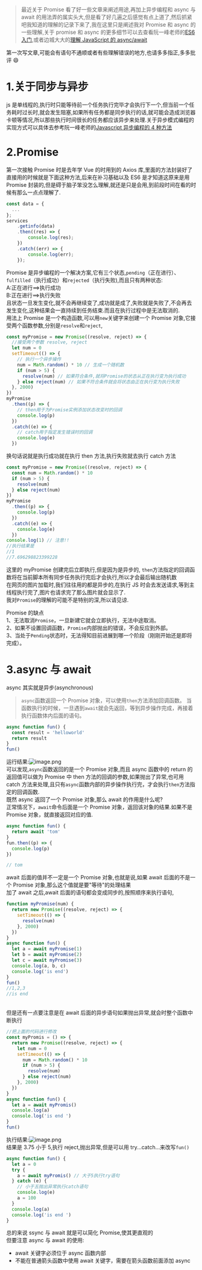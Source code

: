 > 最近关于 Promise 看了好一些文章来阐述用途,再加上异步编程和 async 与 await 的用法弄的属实头大,但是看了好几遍之后感觉有点上道了,然后抓紧吧我知道的理解的记录下来了,我在这里只是阐述我对 Promise 和 async 的一些理解,关于 promise 和 async 的更多细节可以去查看阮一峰老师的[ES6 入门](https://es6.ruanyifeng.com/#docs/async),或者边城大大的[理解 JavaScript 的 async/await](https://segmentfault.com/a/1190000007535316)

第一次写文章,可能会有语句不通顺或者有些理解错误的地方,也请多多指正,多多批评 😄
<a name="038zK"></a>

# 1.关于同步与异步

js 是单线程的,执行时只能等待前一个任务执行完毕才会执行下一个,但当前一个任务耗时过长时,就会发生阻塞,如果所有任务都是同步执行的话,就可能会造成浏览器卡顿等情况,所以那些执行时间很长的任务都应该异步来处理.关于异步模式编程的实现方式可以具体去参考阮一峰老师的[Javascript 异步编程的 4 种方法](http://www.ruanyifeng.com/blog/2012/12/asynchronous%EF%BC%BFjavascript.html)
<a name="HYNup"></a>

# 2.Promise

第一次接触 Promise 时是去年学 Vue 的时用到的 Axios 库,里面的方法封装好了直接用的时候就是下面这种方法,后来在补习基础以及 ES6 是才知道这原来是用 Promise 封装的,但是碍于脑子笨没怎么理解,就还是只是会用,到前段时间在看的时候有那么一点点理解了.

```javascript
const data = {
  ...
};
services
    .getinfo(data)
    .then((res) => {
        console.log(res);
    })
    .catch((err) => {
        console.log(err);
    });

```

Promise 是异步编程的一个解决方案,它有三个状态,`pending`（正在进行）、`fulfilled`（执行成功）和`rejected`（执行失败),而且只有两种状态:<br />A:正在进行==>执行成功<br />B:正在进行==>执行失败<br />且状态一旦发生变化,就不会再继续变了,成功就是成了,失败就是失败了,不会再去发生变化,这种结果会一直持续到任务结束.而且在执行过程中是无法取消的.<br />用法上 Promise 是一个构造函数,可以用`new`关键字来创建一个 Promise 对象,它接受两个函数参数,分别是`resolve`和`reject`,

```javascript
const myPromise = new Promise((resolve, reject) => {
  //接受两个参数 resolve, reject
  let num = 0
  setTimeout(() => {
    // 执行一个异步操作
    num = Math.random() * 10 // 生成一个随机数
    if (num > 5) {
      resolve(num) // 如果符合条件,就将Promise的状态从正在执行变为执行成功
    } else reject(num) // 如果不符合条件就会将状态由正在执行变为执行失败
  }, 2000)
})
myPromise
  .then((p) => {
    // then用于为Promise实例添加状态改变时的回调
    console.log(p)
  })
  .catch((e) => {
    // catch用于指定发生错误时的回调
    console.log(e)
  })
```

换句话说就是执行成功就在执行 then 方法,执行失败就去执行 catch 方法

```javascript
const myPromise = new Promise((resolve, reject) => {
  const num = Math.random() * 10
  if (num > 5) {
    resolve(num)
  } else reject(num)
})
myPromise
  .then((p) => {
    console.log(p)
  })
  .catch((e) => {
    console.log(e)
  })
console.log(1) // 注意!!
//执行结果是
//1
//7.696298823399228
```

这里的 myPromise 创建完后立即执行,但是因为是异步的, `then`方法指定的回调函数将在当前脚本所有同步任务执行完后才会执行,所以才会最后输出随机数<br />在网页的图片加载时,我们往往用的都是异步的,在执行 JS 时会去发送请求,等到主线程执行完了,图片也请求完了那么图片就会显示了.<br />我对`Promise`的理解的可能不是特别的深,所以请见谅.

Promise 的缺点<br />1、无法取消`Promise`，一旦新建它就会立即执行，无法中途取消。<br />2、如果不设置回调函数，`Promise`内部抛出的错误，不会反应到外部。<br />3、当处于`Pending`状态时，无法得知目前进展到哪一个阶段（刚刚开始还是即将完成）。
<a name="yAHl4"></a>

# 3.async 与 await

async 其实就是异步(asynchronous)

> `async`函数返回一个 Promise 对象，可以使用`then`方法添加回调函数。
> 当函数执行的时候，一旦遇到`await`就会先返回，等到异步操作完成，再接着执行函数体内后面的语句。

```javascript
async function fun() {
  const result = 'helloworld'
  return result
}
fun()
```

运行结果:![image.png](https://cdn.nlark.com/yuque/0/2020/png/514813/1598275806132-fc054188-b534-4945-944b-76db1a378c57.png#align=left&display=inline&height=60&margin=%5Bobject%20Object%5D&name=image.png&originHeight=119&originWidth=383&size=5732&status=done&style=none&width=191.5)<br />可以发现,`async`函数返回的是一个 Promise 对象,而且 async 函数中的 return 的返回值可以做为 Promise 中 then 方法的回调的参数,如果抛出了异常,也可用 catch 方法来处理,且只有`async`函数内部的异步操作执行完，才会执行`then`方法指定的回调函数.<br />既然 async 返回了一个 Promise 对象,那么 await 的作用是什么呢?<br />正常情况下，`await`命令后面是一个 Promise 对象，返回该对象的结果.如果不是 Promise 对象，就直接返回对应的值.

```javascript
async function fun() {
  return await 'tom'
}
fun.then((p) => {
  console.log(p)
})

// tom
```

await 后面的值并不一定是一个 Promise 对象,也就是说,如果 await 后面的不是一个 Promise 对象,那么这个值就是要"等待"的处理结果<br />加了 await 之后,await 后面的语句都会变成同步的,按照顺序来执行语句,

```javascript
function myPromise(num) {
  return new Promise((resolve, reject) => {
    setTimeout(() => {
      resolve(num)
    }, 2000)
  })
}
async function fun() {
  let a = await myPromise(1)
  let b = await myPromise(2)
  let c = await myPromise(3)
  console.log(a, b, c)
  console.log('is end')
}
fun()
//1,2,3
//is end
```

<br />但是还有一点要注意是在 await 后面的异步语句如果抛出异常,就会时整个函数中断执行

```javascript
//把上面的代码进行修改
const myPromis = () => {
  return new Promise((resolve, reject) => {
    let num = 0
    setTimeout(() => {
      num = Math.random() * 10
      if (num > 5) {
        resolve(num)
      } else reject(num)
    }, 2000)
  })
}
async function fun() {
  let a = await myPromis()
  console.log(a)
  console.log('is end ')
}
fun()
```

执行结果:![image.png](https://cdn.nlark.com/yuque/0/2020/png/514813/1598278862573-d67a73cc-2ea9-4863-b4b3-50c590fef4e1.png#align=left&display=inline&height=161&margin=%5Bobject%20Object%5D&name=image.png&originHeight=322&originWidth=379&size=17466&status=done&style=none&width=189.5)<br />结果是 3.75 小于 5,执行 reject,抛出异常,但是可以用 try...catch...来改写`fun()`

```javascript
async function fun() {
  let a = 0
  try {
    a = await myPromis() // 大于5执行try语句
  } catch (e) {
    // 小于五抛出异常执行catch语句
    console.log(e)
    a = 100
  }
  console.log(a)
  console.log('is end ')
}
```

总的来说 ssync 与 await 就是可以简化 Promise,使其更直观的<br />但要注意 async 与 await 的使用:

- await 关键字必须位于 async 函数内部
- 不能在普通箭头函数中使用 await 关键字，需要在箭头函数前面添加 async

<br />
<br />
<br />
<br />
<br />
<br />
